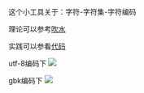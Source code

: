 
这个小工具关于：字符-字符集-字符编码

理论可以参考[吹水](https://github.com/kamly/phptool/blob/master/%E5%AD%97%E7%AC%A6-%E5%AD%97%E7%AC%A6%E9%9B%86-%E5%AD%97%E7%AC%A6%E7%BC%96%E7%A0%81/Theory.md)

实践可以参看[代码](https://github.com/kamly/phptool/blob/master/%E5%AD%97%E7%AC%A6-%E5%AD%97%E7%AC%A6%E9%9B%86-%E5%AD%97%E7%AC%A6%E7%BC%96%E7%A0%81/play-character.php)

utf-8编码下
![](http://ww1.sinaimg.cn/large/8c2e9604gy1fgfsbwvlesj20ho0cqq3f.jpg)

gbk编码下
![](http://ww1.sinaimg.cn/large/8c2e9604gy1fgfsc299paj20g60cz3yy.jpg)


